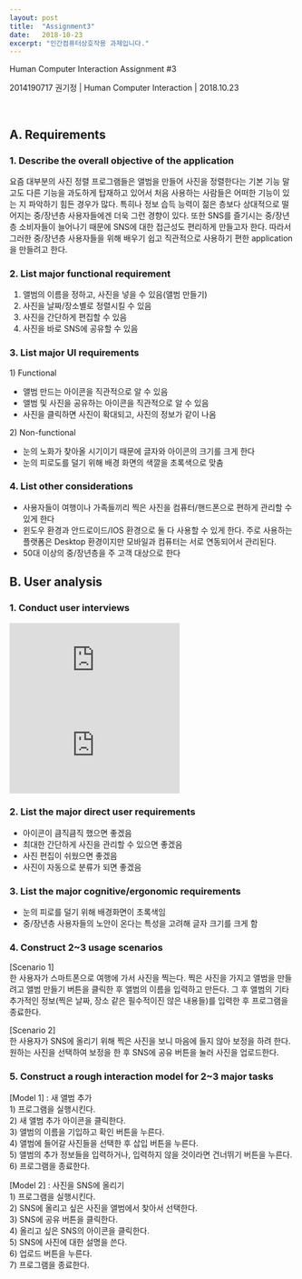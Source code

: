 ```yaml
---
layout: post
title:  "Assignment3"
date:   2018-10-23
excerpt: "인간컴퓨터상호작용 과제입니다."
---
```


Human Computer Interaction
Assignment #3


2014190717 권기정 | Human Computer Interaction | 2018.10.23




 
 
##  A.	 Requirements
### 1. Describe the overall objective of the application
<p>
	요즘 대부분의 사진 정렬 프로그램들은 앨범을 만들어 사진을 정렬한다는 기본 기능 말고도 다른 기능을 과도하게 탑재하고 있어서 
  처음 사용하는 사람들은 어떠한 기능이 있는 지 파악하기 힘든 경우가 많다. 특히나 정보 습득 능력이 젊은 층보다 상대적으로 떨어지는 
  중/장년층 사용자들에겐 더욱 그런 경향이 있다. 또한 SNS를 즐기시는 중/장년층 소비자들이 늘어나기 때문에 SNS에 대한 접근성도 
  편리하게 만들고자 한다. 따라서 그러한 중/장년층 사용자들을 위해 배우기 쉽고 직관적으로 사용하기 편한 application을 만들려고 한다.
</P>  

### 2. List major functional requirement
<p>
	<ol>
	<li>앨범의 이름을 정하고, 사진을 넣을 수 있음(앨범 만들기)</li>
	<li>사진을 날짜/장소별로 정렬시킬 수 있음</li>
	<li>사진을 간단하게 편집할 수 있음</li>
	<li>사진을 바로 SNS에 공유할 수 있음</li>
	</ol>
</p> 

### 3. List major UI requirements
<p>
	1) Functional
		<ul>
        		<li>앨범 만드는 아이콘을 직관적으로 알 수 있음</li>
			<li>앨범 및 사진을 공유하는 아이콘을 직관적으로 알 수 있음</li>
			<li>사진을 클릭하면 사진이 확대되고, 사진의 정보가 같이 나옴</li>
		</ul>
	2) Non-functional
		<ul>
        		<li>눈의 노화가 찾아올 시기이기 때문에 글자와 아이콘의 크기를 크게 한다</li>
		    	<li>눈의 피로도를 덜기 위해 배경 화면의 색깔을 초록색으로 맞춤</li>
      		</ul>
</p>

### 4. List other considerations
<p>
	<ul>
        	<li>사용자들이 여행이나 가족들끼리 찍은 사진을 컴퓨터/핸드폰으로 편하게 관리할 수 있게 한다</li>
        	<li>윈도우 환경과 안드로이드/IOS 환경으로 둘 다 사용할 수 있게 한다. 주로 사용하는 플랫폼은 Desktop 환경이지만 모바일과 컴퓨터는 서로 연동되어서 관리된다.</li>
        	<li>50대 이상의 중/장년층을 주 고객 대상으로 한다</br>
	</ul>
</p>
  
## B. User analysis
### 1. Conduct user interviews

<iframe src="https://www.youtube.com/watch?v=g_1YcLa2pd0" frameborder="0" allowfullscreen=""></iframe></br>
<iframe src="https://www.youtube.com/watch?v=0Pcphn_9PLs" frameborder="0" allowfullscreen=""></iframe></br>

### 2. List the major direct user requirements
<p>
  <ul>
	<li>아이콘이 큼직큼직 했으면 좋겠음</li>
	<li>최대한 간단하게 사진을 관리할 수 있으면 좋겠음</li>
	<li>사진 편집이 쉬웠으면 좋겠음</li>
	<li>사진이 자동으로 분류가 되면 좋겠음</li>
  </ul>
</p>

### 3. List the major cognitive/ergonomic requirements
<p>
  <ul>
	<li>눈의 피로를 덜기 위해 배경화면이 초록색임</li>
	<li>중/장년층 사용자들의 노안이 온다는 특성을 고려해 글자 크기를 크게 함</li>
  </ul>
</p>

### 4. Construct 2~3 usage scenarios
<p>
	[Scenario 1]</br>
한 사용자가 스마트폰으로 여행에 가서 사진을 찍는다. 찍은 사진을 가지고 앨범을 만들려고 앨범 만들기 버튼을 클릭한 후 앨범의 이름을 입력하고 만든다. 그 후 앨범의 기타 추가적인 정보(찍은 날짜, 장소 같은 필수적이진 않은 내용들)를 입력한 후 프로그램을 종료한다.
</p>
<p>
[Scenario 2]</br>
	한 사용자가 SNS에 올리기 위해 찍은 사진을 보니 마음에 들지 않아 보정을 하려 한다. 원하는 사진을 선택하여 보정을 한 후 SNS에 공유 버튼을 눌러 사진을 업로드한다.
</p>

### 5. Construct a rough interaction model for 2~3 major tasks
<p>
[Model 1] : 새 앨범 추가</br>
1)	프로그램을 실행시킨다.</br>
2)	새 앨범 추가 아이콘을 클릭한다.</br>
3)	앨범의 이름을 기입하고 확인 버튼을 누른다.</br>
4)	앨범에 들어갈 사진들을 선택한 후 삽입 버튼을 누른다.</br>
5)	앨범의 추가 정보들을 입력하거나, 입력하지 않을 것이라면 건너뛰기 버튼을 누른다.</br>
6)	프로그램을 종료한다.</br>
</p>
</p>
[Model 2] : 사진을 SNS에 올리기</br>
1)	프로그램을 실행시킨다.</br>
2)	SNS에 올리고 싶은 사진을 앨범에서 찾아서 선택한다.</br>
3)	SNS에 공유 버튼을 클릭한다.</br>
4)	올리고 싶은 SNS의 아이콘을 클릭한다.</br>
5)	SNS에 사진에 대한 설명을 쓴다.</br>
6)	업로드 버튼을 누른다.</br>
7)	프로그램을 종료한다.</br>
</p>

